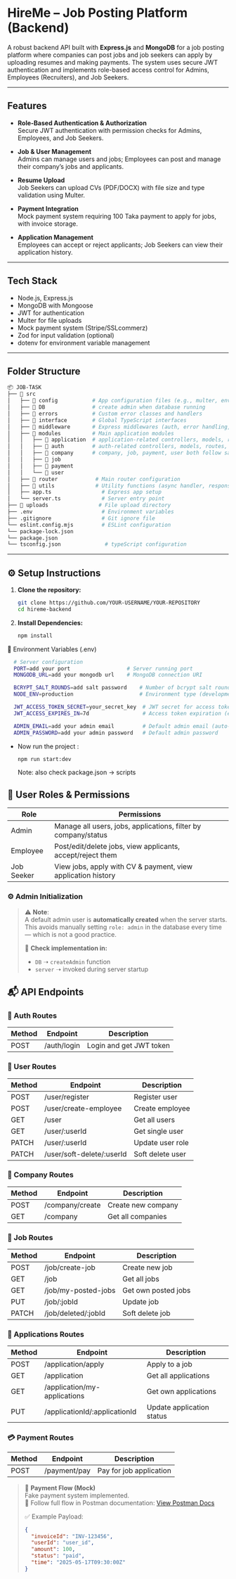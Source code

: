 # HireMe – Job Posting Platform (Backend)

A robust backend API built with **Express.js** and **MongoDB** for a job posting platform where companies can post jobs and job seekers can apply by uploading resumes and making payments. The system uses secure JWT authentication and implements role-based access control for Admins, Employees (Recruiters), and Job Seekers.

---

## Features

- **Role-Based Authentication & Authorization**  
  Secure JWT authentication with permission checks for Admins, Employees, and Job Seekers.

- **Job & User Management**  
  Admins can manage users and jobs; Employees can post and manage their company’s jobs and applicants.

- **Resume Upload**  
  Job Seekers can upload CVs (PDF/DOCX) with file size and type validation using Multer.

- **Payment Integration**  
  Mock payment system requiring 100 Taka payment to apply for jobs, with invoice storage.

- **Application Management**  
  Employees can accept or reject applicants; Job Seekers can view their application history.

---

## Tech Stack

- Node.js, Express.js  
- MongoDB with Mongoose  
- JWT for authentication  
- Multer for file uploads  
- Mock payment system (Stripe/SSLcommerz)  
- Zod for input validation (optional)  
- dotenv for environment variable management

---

## Folder Structure
```bash
📦 JOB-TASK
├── 📁 src
│   ├── 📁 config           # App configuration files (e.g., multer, env)
│   ├── 📁 DB               # create admin when database running
│   ├── 📁 errors           # Custom error classes and handlers
│   ├── 📁 interface        # Global TypeScript interfaces
│   ├── 📁 middleware       # Express middlewares (auth, error handling, etc.)
│   ├── 📁 modules          # Main application modules
│   │   ├── 📁 application  # application-related controllers, models, routes, service, validation.
│   │   ├── 📁 auth         # auth-related controllers, models, routes, service, validation.
│   │   ├── 📁 company      # company, job, payment, user both follow same folder Structure
│   │   ├── 📁 job
│   │   ├── 📁 payment
│   │   └── 📁 user
│   ├── 📁 router            # Main router configuration
│   ├── 📁 utils             # Utility functions (async handler, response, token)
│   ├── app.ts                # Express app setup
│   └── server.ts             # Server entry point
├── 📁 uploads                # File upload directory
├── .env                      # Environment variables
├── .gitignore                # Git ignore file
└── eslint.config.mjs         # ESLint configuration
└── package-lock.json
└── package.json
└── tsconfig.json              # typeScript configuration

```

---

## ⚙️ Setup Instructions

1. **Clone the repository:**
     ```bash
     git clone https://github.com/YOUR-USERNAME/YOUR-REPOSITORY
     cd hireme-backend
     ```
2. **Install Dependencies:**
     ```bash
     npm install
     ```

🧾 Environment Variables (.env)
```bash
  # Server configuration
  PORT=add your port                  # Server running port
  MONGODB_URL=add your mongodb url    # MongoDB connection URI

  BCRYPT_SALT_ROUNDS=add salt password    # Number of bcrypt salt rounds for password hashing
  NODE_ENV=production                     # Environment type (development | production)

  JWT_ACCESS_TOKEN_SECRET=your_secret_key  # JWT secret for access token   
  JWT_ACCESS_EXPIRES_IN=7d                 # Access token expiration (e.g. 1d, 2h)

  ADMIN_EMAIL=add your admin email         # Default admin email (auto-created on first run)
  ADMIN_PASSWORD=add your admin password   # Default admin password
```

   - Now run the project :
     ```bash
     npm run start:dev
     ```
     Note: also check package.json -> scripts

     
## 👥 User Roles & Permissions
| Role       | Permissions                                                    |
| ---------- | -------------------------------------------------------------- |
| Admin      | Manage all users, jobs, applications, filter by company/status |
| Employee   | Post/edit/delete jobs, view applicants, accept/reject them     |
| Job Seeker | View jobs, apply with CV & payment, view application history   |



### ⚙️ Admin Initialization

> ⚠️ **Note**:  
> A default admin user is **automatically created** when the server starts.  
> This avoids manually setting `role: admin` in the database every time — which is not a good practice.  
>  
> 🧾 **Check implementation in:**  
> - `DB` ➝ `createAdmin` function  
> - `server` ➝ invoked during server startup  

## 📬 API Endpoints

### 🔐 Auth Routes
| Method | Endpoint     | Description          |
|--------|--------------|----------------------|
| POST   | /auth/login  | Login and get JWT token |

### 👤 User Routes
| Method | Endpoint                       | Description          |
|--------|--------------------------------|----------------------|
| POST   | /user/register                 | Register user        |
| POST   | /user/create-employee          | Create employee      |
| GET    | /user                          | Get all users        |
| GET    | /user/:userId                  | Get single user      |
| PATCH  | /user/:userId                  | Update user role     |
| PATCH  | /user/soft-delete/:userId       | Soft delete user     |

### 🏢 Company Routes
| Method | Endpoint           | Description          |
|--------|--------------------|----------------------|
| POST   | /company/create    | Create new company   |
| GET    | /company           | Get all companies    |

### 💼 Job Routes
| Method | Endpoint                     | Description           |
|--------|------------------------------|-----------------------|
| POST   | /job/create-job              | Create new job        |
| GET    | /job                         | Get all jobs          |
| GET    | /job/my-posted-jobs         | Get own posted jobs   |
| PUT    | /job/:jobId                  | Update job            |
| PATCH  | /job/deleted/:jobId          | Soft delete job       |

### 📄 Applications Routes
| Method | Endpoint                             | Description                |
|--------|--------------------------------------|----------------------------|
| POST   | /application/apply                   | Apply to a job             |
| GET    | /application                         | Get all applications       |
| GET    | /application/my-applications         | Get own applications       |
| PUT    | /applicationId/:applicationId        | Update application status  |

### 💳 Payment Routes
| Method | Endpoint        | Description              |
|--------|------------------|--------------------------|
| POST   | /payment/pay     | Pay for job application  |



> 📌 **Payment Flow (Mock)**  
> Fake payment system implemented.  
> 🔗 Follow full flow in Postman documentation: [View Postman Docs](https://documenter.getpostman.com/view/36958927/2sB2qXjNMA)  
>  
> ✅ Example Payload:
> ```json
> {
>   "invoiceId": "INV-123456",
>   "userId": "user_id",
>   "amount": 100,
>   "status": "paid",
>   "time": "2025-05-17T09:30:00Z"
> }
> ```







